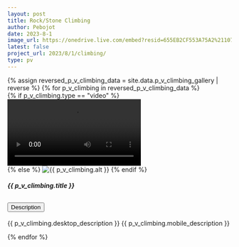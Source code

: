 ```yaml
---
layout: post
title: Rock/Stone Climbing
author: Pebojot
date: 2023-8-1
image_url: https://onedrive.live.com/embed?resid=655EB2CF553A75A2%2110707&authkey=%21ACzXejOJposD9b0
latest: false
project_url: 2023/8/1/climbing/
type: pv
---
```


<div class="container p-0">
  <div class="row p-0">
    {% assign reversed_p_v_climbing_data = site.data.p_v_climbing_gallery | reverse %}
    {% for p_v_climbing in reversed_p_v_climbing_data %}
    <div class="col-md-4 mt-3 col-lg-3 p-0">
      <div class="card">
        {% if p_v_climbing.type == "video" %}
        <div class="embed-responsive embed-responsive-16by9">
          <video class="embed-responsive-item w-100" controls>
            <source src="{{ p_v_climbing.src }}" type="video/mp4">
            Your browser does not support the video tag.
          </video>
        </div>
        {% else %}
        <img src="{{ p_v_climbing.src }}" class="card-img-top" alt="{{ p_v_climbing.alt }}">
        {% endif %}
        <span class="mobile__size">
          <div class="card-body">
            <h5 class="card-title fw-lighter">{{ p_v_climbing.title }}</h5>
            <div class="accordion" id="accordionExample{{ forloop.index }}">
              <div class="accordion-item">
                <h2 class="accordion-header" id="heading{{ forloop.index }}">
                  <button class="accordion-button block" type="button" data-bs-toggle="collapse"
                    data-bs-target="#collapse{{ forloop.index }}" aria-expanded="false"
                    aria-controls="collapse{{ forloop.index }}">
                    Description
                  </button>
                </h2>
                <div id="collapse{{ forloop.index }}" class="accordion-collapse collapse block"
                  aria-labelledby="heading{{ forloop.index }}" data-bs-parent="#accordionExample{{ forloop.index }}">
                  <div class="accordion-body">
                    <p class="card-text fw-lighter">
                      <span class="desktop__size">{{ p_v_climbing.desktop_description }}</span>
                      <span class="mobile__size">{{ p_v_climbing.mobile_description }}</span>
                    </p>
                  </div>
                </div>
              </div>
            </div>
          </div>
        </span>
      </div>
    </div>
    {% endfor %}
  </div>
</div>
